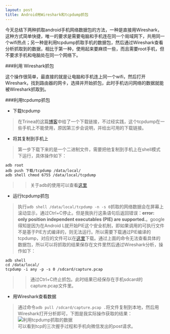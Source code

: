 ```yaml
---
layout: post
title: Android用Wireshark和tcpdump抓包
---
```

今天总结下两种抓取android手机网络数据包的方法，一种是直接用Wireshark，这种方式简单快捷，唯一的要求是需要电脑和手机连在同一个局域网下，共用同一个wifi热点；另一种是利用tcpdump抓取手机的数据包，然后通过Wireshark查看分析抓取到的数据，相比于第一种，使用起来要麻烦一些，而且需要root手机，但不要求手机和电脑处在同一个网络下。    

###利用 Wireshark抓包    

这个操作很简单，最直接的就是让电脑和手机连上同一个wifi，然后打开Wireshark，找到路由器的网卡，选择并开始抓包，此时手机访问网络的数据就能被Wireshark抓取到。

###利用tcpdump抓包   

+ 下载tcpdump  
>在Trinea的这篇[博客](http://www.trinea.cn/android/tcpdump_wireshark/)中给了一个下载链接，不过经实践，这个tcpdump在一些手机上不能使用，原因第三步会说明，并给出可用的下载链接。  
+ 将其复制到手机上
>第一步下载下来的是一个二进制文件，需要把他复制到手机上在shell模式下运行，具体操作如下：
```
adb root
adb push 下载/tcpdump /data/local/
adb shell chmod 6755 /data/local/tcpdump
```
>>关于adb的使用可以查看[这里](http://rantianhua.github.io/useadb/)    

+ 运行tcpdump抓包

>执行`adb shell /data/local/tcpdump -n -s 0`抓取的网络数据会在屏幕上滚动显示，通过Ctrl+C停止。但是我执行这条语句后返回错误：__error: only position independent executables (PIE) are supported.__。google得知是因为在Android L就开始PIE这个安全机制，即如果调用的可执行文件不是基于PIE方式编译的，则无法运行。所以需要下载通过PIE编译的tcpdump，对应的文件可以在[这里](https://github.com/zencodex/hack-android/raw/master/arm-bin/tcpdump-pie/tcpdump)下载。通过上面的命令无法查看具体的数据包，所以可以将抓取的结果保存在文件里然后通过Wireshark分析，操作如下：
```
adb shell 
cd /data/local/
tcpdump -i any -p -s 0 /sdcard/capture.pcap
```
>>通过Ctrl+C终止抓包。此时结果已经保存在手机sdcard的capture.pcap文件里。

+ 用Wireshark查看数据

>通过命令`adb pull /sdcard/capture.pcap .`将文件复制到本地，然后用Wireshark打开分析即可，下图是我实际操作获取的结果：
![利用tcpdump抓取的数据]({{site.baseurl}}/public/images/tcpdumpcapture.png)    
>可以看到tcp的三次握手过程和手机向微信发出的post请求。







